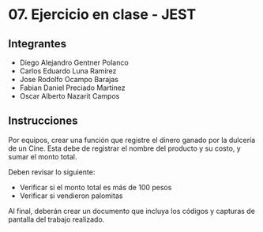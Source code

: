 # 07. Ejercicio en clase - JEST

## Integrantes
- Diego Alejandro Gentner Polanco
- Carlos Eduardo Luna Ramírez
- Jose Rodolfo Ocampo Barajas
- Fabian Daniel Preciado Martinez
- Oscar Alberto Nazarit Campos

## Instrucciones
Por equipos, crear una función que registre el dinero ganado por la dulcería de un Cine. Esta debe de registrar el nombre del producto y su costo, y sumar el monto total.

Deben revisar lo siguiente:
- Verificar si el monto total es más de 100 pesos
- Verificar si vendieron palomitas

Al final, deberán crear un documento que incluya los códigos y capturas de pantalla del trabajo realizado.
